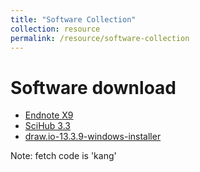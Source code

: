 ```yaml
---
title: "Software Collection"
collection: resource
permalink: /resource/software-collection
---
```

Software download
======
* [Endnote X9](https://pan.baidu.com/s/1rXHrNLKQRERX6Gmv1UmeSw)
* [SciHub 3.3](https://pan.baidu.com/s/1cWkHNH9si2YRcNGOAM6wQA)
* [draw.io-13.3.9-windows-installer](https://pan.baidu.com/s/1SoGCHMEdU7YHLX13XbG0vA )

Note: fetch code is 'kang'